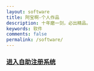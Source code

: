 ```yaml
---
layout: software
title: 阿宝啊-个人作品
description: 十年磨一剑，必出精品。
keywords: 软件
comments: false
permalink: /software/
---
```

 
### [进入自助注册系统](https://abaoa.cn/qapp/license/index.html)